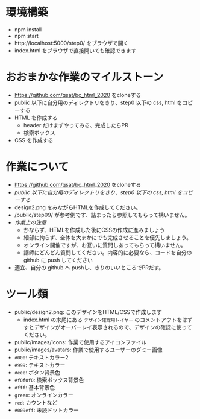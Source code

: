 # 環境構築

- npm install
- npm start
- http://localhost:5000/step0/ をブラウザで開く
- index.html をブラウザで直接開いても確認できます


# おおまかな作業のマイルストーン

- https://github.com/qsat/bc_html_2020 をcloneする
- public 以下に自分用のディレクトリをきり、step0 以下の css, html をコピーする
- HTML を作成する
  - header だけまずやってみる、完成したらPR
  - 検索ボックス
- CSS を作成する


# 作業について

- https://github.com/qsat/bc_html_2020 をcloneする
- *public 以下に自分用のディレクトリをきり、step0 以下の css, html をコピーする*
- design2.png をみながらHTMLを作成してください。
- /public/step09/ が参考例です、詰まったら参照してもらって構いません。
- *作業上の注意*
  - かならず、HTMLを作成した後にCSSの作成に進みましょう
  - 細部に拘らず、全体を大まかにでも完成させることを優先しましょう。
  - オンライン開催ですが、お互いに質問しあってもらって構いません。
  - 講師にどんどん質問してください。内容的に必要なら、コードを自分の github に push してください
- 適宜、自分の github へ pushし、きりのいいところでPRだす。


# ツール類

- public/design2.png: このデザインをHTML/CSSで作成します
  - index.html の末尾にある `デザイン確認用レイヤー` のコメントアウトをはずすとデザインがオーバーレイ表示されるので、デザインの確認に使ってください。
- public/images/icons: 作業で使用するアイコンファイル
- public/images/avatars: 作業で使用するユーザーのダミー画像
- `#000`: テキストカラー2
- `#999`: テキストカラー
- `#eee`: ボタン背景色
- `#f0f0f0`: 検索ボックス背景色
- `#fff`: 基本背景色
- `green`: オンラインカラー
- `red`: カウントなど
- `#009eff`: 未読ドットカラー
